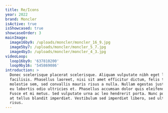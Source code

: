 ```yaml
---
title: Re/Icons
year: 2022
brand: Moncler
isActive: true
isShowcased: true
showcaseOrder: 3
mainImage:
  image16by9: /uploads/moncler/moncler_16_9.jpg
  image5by7: /uploads/moncler/moncler_5_7.jpg
  image4by3: /uploads/moncler/moncler_4_3.jpg
videoLoop:
  loop16by9: '637810200'
  loop9by16: '545869086'
introduction: >
  Donec scelerisque placerat scelerisque. Aliquam vulputate nibh eget laoreet
  facilisis. Phasellus laoreet, nisi sit amet efficitur dictum, felis turpis
  molestie sem, sed convallis mauris risus a nulla. Nullam egestas justo sapien,
  eu lobortis odio ultricies et. Phasellus accumsan dolor quis eleifend posuere.
  Fusce et mi metus. Sed vulputate urna ac leo hendrerit porta. Nunc porta justo
  at tellus blandit imperdiet. Vestibulum sed imperdiet libero, sed ultrices
  risus.
---
```


